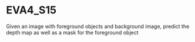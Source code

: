 # EVA4_S15
Given an image with foreground objects and background image, predict the depth map as well as a mask for the foreground object
